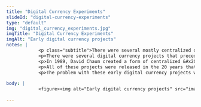 ```yaml
--- 
title: "Digital Currency Experiments"
slideId: "digital-currency-experiments"
type: "default"
img: "digital_currency_experiments.jpg"
imgTitle: "Digital Currency Experiments"
imgAlt: "Early digital currency projects"
notes: | 
            <p class="subtitle">There were several mostly centralized digital currency projects that lent their innovations to Bitcoin.</p>
            <p>There were several digital currency projects that preceded the creation of Bitcoin. These projects ultimately failed, but several technical parts were adopted by Satoshi Nakamoto in order to make up the Bitcoin network.</p>
            <p>In 1989, David Chaum created a form of centralized &#x201C;electronic money&#x201D; that utilized the same kinds of cryptographic protocols (like public/private key cryptography) that support modern cryptocurrency networks, like Bitcoin.</p>
            <p>All of these projects were released in the 20 years that preceded Bitcoin&apos;s creation, and all had innovative components that would ultimately be included in the Bitcoin protocol.</p>
            <p>The problem with these early digital currency projects was that they could not sufficiently put all of these innovations together, it was Bitcoin that did that. Many of these organizations also had another thing in common. They had a level of centrality where the government could shut them down. </p>
        
body: | 
            <figure><img alt="Early digital currency projects" src="images/digital_currency_experiments.jpg" title="Digital Currency Experiments"></figure>
        
---
```

